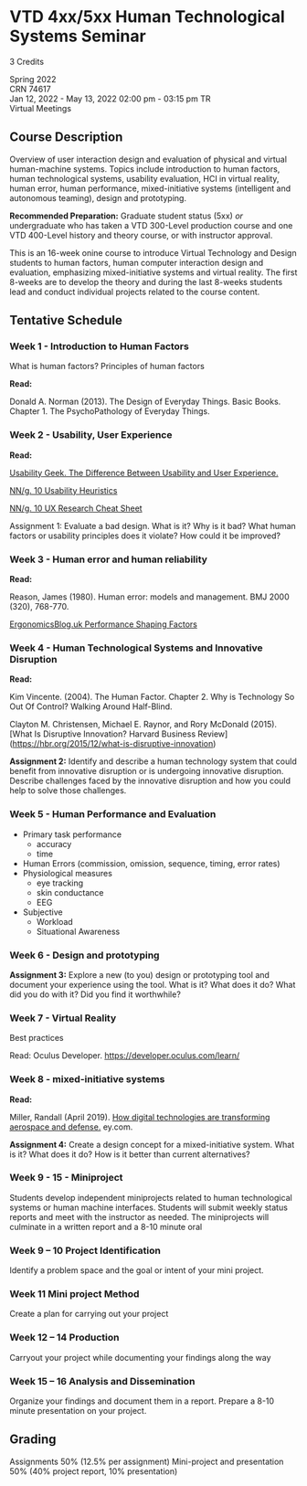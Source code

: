 # VTD 4xx/5xx Human Technological Systems Seminar

3 Credits

Spring 2022<br>
CRN 74617<br>
Jan 12, 2022  - May 13, 2022  	02:00 pm - 03:15 pm 	TR<br>
Virtual Meetings


## Course Description

Overview of user interaction design and evaluation of physical and virtual human-machine systems. Topics include introduction to human factors, human technological systems, usability evaluation, HCI in virtual reality, human error, human performance,  mixed-initiative systems (intelligent and autonomous teaming), design and prototyping.

**Recommended Preparation:** Graduate student status (5xx) *or* undergraduate who has taken a VTD 300-Level production course and one VTD 400-Level history and theory course, or with instructor approval.


This is an 16-week onine course to introduce Virtual Technology and Design students to human factors, human computer interaction design and evaluation, emphasizing mixed-initiative systems and virtual reality. The first 8-weeks are to develop the theory and during the last 8-weeks students lead and conduct individual projects related to the course content. 

## Tentative Schedule

### Week 1 - Introduction to Human Factors
What is human factors?
Principles of human factors

**Read:** 

Donald A. Norman (2013). The Design of Everyday Things. Basic Books. Chapter 1. The PsychoPathology of Everyday Things.

### Week 2 - Usability, User Experience

**Read:** 

[Usability Geek. The Difference Between Usability and User Experience.](https://usabilitygeek.com/the-difference-between-usability-and-user-experience/)

[NN/g. 10 Usability Heuristics](https://www.nngroup.com/articles/ten-usability-heuristics/)

[NN/g. 10 UX Research Cheat Sheet](https://www.nngroup.com/articles/ux-research-cheat-sheet/)


Assignment 1: Evaluate a bad design. What is it? Why is it bad? What human factors or usability principles does it violate? How could it be improved?

### Week 3 - Human error and human reliability

**Read:** 

Reason, James (1980). Human error: models and management. BMJ 2000 (320), 768-770.

[ErgonomicsBlog.uk Performance Shaping Factors](https://ergonomicsblog.uk/performance-shaping-factors/)

### Week 4 - Human Technological Systems and Innovative Disruption

**Read:** 

Kim Vincente. (2004). The Human Factor. Chapter 2. Why is Technology So Out Of Control? Walking Around Half-Blind.

Clayton M. Christensen, Michael E. Raynor, and Rory McDonald (2015). [What Is Disruptive Innovation? Harvard Business Review]
(https://hbr.org/2015/12/what-is-disruptive-innovation)

**Assignment 2:** Identify and describe a human technology system that could benefit from innovative disruption or is undergoing innovative disruption. Describe challenges faced by the innovative disruption and how you could help to solve those challenges. 

### Week 5 - Human Performance and Evaluation
 - Primary task performance
   - accuracy
   - time
 - Human Errors (commission, omission, sequence, timing, error rates)
 - Physiological measures
   - eye tracking
   - skin conductance
   - EEG 
 - Subjective
   - Workload
   - Situational Awareness

### Week 6 - Design and prototyping

**Assignment 3:** Explore a new (to you) design or prototyping tool and document your experience using the tool. What is it? What does it do? What did you do with it? Did you find it worthwhile?

### Week 7 -  Virtual Reality

Best practices

Read: Oculus Developer. https://developer.oculus.com/learn/

### Week 8 - mixed-initiative systems

**Read:** 

Miller, Randall (April 2019). [How digital technologies are transforming aerospace and defense.](https://www.ey.com/en_gl/aerospace-defense/how-digital-technologies-are-transforming-aerospace-and-defense) ey.com. 

**Assignment 4:** Create a design concept for a mixed-initiative system. What is it? What does it do? How is it better than current alternatives?


### Week 9 - 15 - Miniproject

Students develop independent miniprojects related to human technological systems or human machine interfaces. Students will submit weekly status reports and meet with the instructor as needed. The miniprojects will culminate in a written report and a 8-10 minute oral

### Week 9 – 10 Project Identification

Identify a problem space and the goal or intent of your mini project. 

### Week 11 Mini project Method 

Create a plan for carrying out your project

### Week 12 – 14 Production

Carryout your project while documenting your findings along the way

### Week 15 – 16 Analysis and Dissemination

Organize your findings and document them in a report. Prepare a 8-10 minute presentation on your project.

## Grading
Assignments 50% (12.5% per assignment) Mini-project and presentation 50% (40% project report, 10% presentation)

